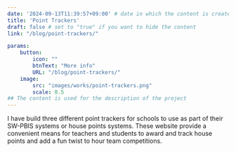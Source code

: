 ```yaml
---
date: '2024-09-13T11:39:57+09:00' # date in which the content is created - defaults to "today"
title: 'Point Trackers'
draft: false # set to "true" if you want to hide the content 
link: "/blog/point-trackers/"

params:
    button:
        icon: ""
        btnText: "More info"
        URL: "/blog/point-trackers/"
    image:  
        src: "images/works/point-trackers.png"
        scale: 0.5
## The content is used for the description of the project
---
```

I have build three different point trackers for schools to use as part of their SW-PBIS systems or house points systems.
These website provide a convenient means for teachers and students to award and track house points and add a fun twist
to hour team competitions.

